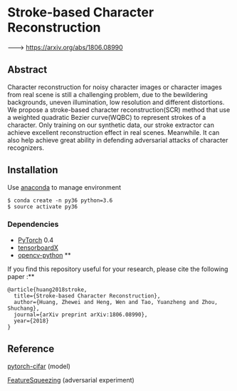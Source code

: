 # Stroke-based Character Reconstruction

---> https://arxiv.org/abs/1806.08990 

## Abstract

Character reconstruction for noisy character images or character images from real scene is still a challenging problem, due to the bewildering backgrounds, uneven illumination, low resolution and different distortions. We propose a stroke-based character reconstruction(SCR) method that use a weighted quadratic Bezier curve(WQBC) to represent strokes of a character. Only training on our synthetic data, our stroke extractor can achieve excellent reconstruction effect in real scenes. Meanwhile. It can also help achieve great ability in defending adversarial attacks of character recognizers.  

## Installation
Use [anaconda](https://conda.io/miniconda.html) to manage environment

```
$ conda create -n py36 python=3.6
$ source activate py36
```

### Dependencies
* [PyTorch](http://pytorch.org/) 0.4 
* [tensorboardX](https://github.com/lanpa/tensorboard-pytorch/tree/master/tensorboardX)
* [opencv-python](https://pypi.org/project/opencv-python/)
**

If you find this repository useful for your research, please cite the following paper :**

```
@article{huang2018stroke,
  title={Stroke-based Character Reconstruction},
  author={Huang, Zhewei and Heng, Wen and Tao, Yuanzheng and Zhou, Shuchang},
  journal={arXiv preprint arXiv:1806.08990},
  year={2018}
}
```
## Reference

[pytorch-cifar](https://github.com/kuangliu/pytorch-cifar) (model)

[FeatureSqueezing](https://github.com/uvasrg/FeatureSqueezing) (adversarial experiment)
